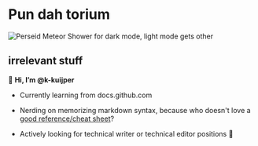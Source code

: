# Pun dah torium

<picture>
 <source media="(prefers-color-scheme: dark)" srcset="https://solarsystem.nasa.gov/news/715/10-things-whats-that-space-rock/">
 <source media="(prefers-color-scheme: light)" srcset="https://user-images.githubusercontent.com/25423296/163456779-a8556205-d0a5-45e2-ac17-42d089e3c3f8.png">
 <img alt="Perseid Meteor Shower for dark mode, light mode gets other" src="https://user-images.githubusercontent.com/25423296/163456779-a8556205-d0a5-45e2-ac17-42d089e3c3f8.png">
</picture>

 ## irrelevant stuff
 
👋 **Hi, I’m @k-kuijper**

- Currently learning from docs.github.com 

- Nerding on memorizing markdown syntax, because who doesn't love a [good reference/cheat sheet](https://www.markdownguide.org/cheat-sheet/)?

- Actively looking for technical writer or technical editor positions :raised_hands:

